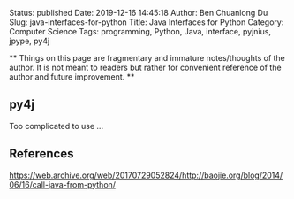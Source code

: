 Status: published
Date: 2019-12-16 14:45:18
Author: Ben Chuanlong Du
Slug: java-interfaces-for-python
Title: Java Interfaces for Python
Category: Computer Science
Tags: programming, Python, Java, interface, pyjnius, jpype, py4j

**
Things on this page are
fragmentary and immature notes/thoughts of the author.
It is not meant to readers
but rather for convenient reference of the author and future improvement.
**


## py4j 

Too complicated to use ...

## References

https://web.archive.org/web/20170729052824/http://baojie.org/blog/2014/06/16/call-java-from-python/
